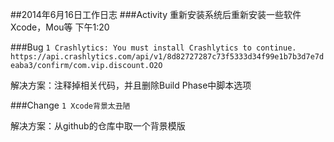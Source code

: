 ##2014年6月16日工作日志
###Activity
重新安装系统后重新安装一些软件Xcode，Mou等 下午1:20

###Bug
`1 Crashlytics: You must install Crashlytics to continue. https://api.crashlytics.com/api/v1/8d82727287c73f5333d34f99e1b7b3d7e7deaba3/confirm/com.vip.discount.O2O`

解决方案：注释掉相关代码，并且删除Build Phase中脚本选项

###Change
`1 Xcode背景太丑陋`

解决方案：从github的仓库中取一个背景模版


